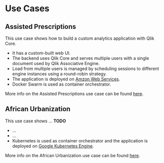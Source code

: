 # Use Cases

## Assisted Prescriptions

This use case shows how to build a custom analytics application with Qlik Core.

* It has a custom-built web UI.
* The backend uses Qlik Core and serves multiple users with a single document used by Qlik Associative Engine.
* Load from multiple users is managed by scheduling sessions to different engine instances using a round-robin strategy.
* The application is deployed on [Amzon Web Services](https://aws.amazon.com/).
* Docker Swarm is used as container orchestrator.

More info on the Assisted Prescriptions use case can be found [here](./assisted-prescriptions.md).

## African Urbanization

This use case shows ... **TODO**

* ...
* ...
* Kubernetes is used as container orchestrator and the application is deployed on
  [Google Kubernetes Engine](https://cloud.google.com/kubernetes-engine/).

More info on the African Urbanization use case can be found [here](./african-urbanization.md).
